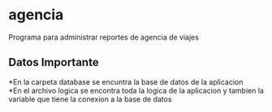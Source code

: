 # agencia
Programa para administrar reportes de agencia de viajes 
<H2>Datos Importante</H2>
*En la carpeta database se encuntra la base de datos de la aplicacion<br>
*En el archivo logica se encontra toda la logica de la aplicacion y tambien la variable que tiene la conexion a  la base de datos
